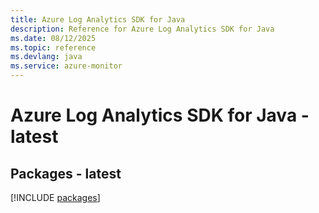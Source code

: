 ```yaml
---
title: Azure Log Analytics SDK for Java
description: Reference for Azure Log Analytics SDK for Java
ms.date: 08/12/2025
ms.topic: reference
ms.devlang: java
ms.service: azure-monitor
---
```

# Azure Log Analytics SDK for Java - latest
## Packages - latest
[!INCLUDE [packages](log-analytics-index.md)]